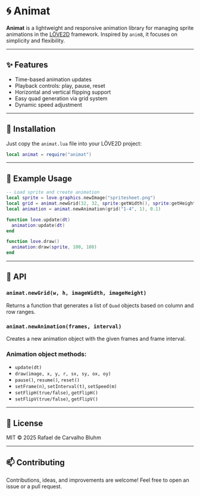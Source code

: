 # 🌀 Animat

**Animat** is a lightweight and responsive animation library for managing sprite animations in the [LÖVE2D](https://love2d.org) framework. Inspired by `anim8`, it focuses on simplicity and flexibility.

---

## ✨ Features

- Time-based animation updates
- Playback controls: play, pause, reset
- Horizontal and vertical flipping support
- Easy quad generation via grid system
- Dynamic speed adjustment

---

## 🚀 Installation

Just copy the `animat.lua` file into your LÖVE2D project:

```lua
local animat = require("animat")
```

---

## 🧪 Example Usage

```lua
-- Load sprite and create animation
local sprite = love.graphics.newImage("spritesheet.png")
local grid = animat.newGrid(32, 32, sprite:getWidth(), sprite:getHeight())
local animation = animat.newAnimation(grid("1-4", 1), 0.1)

function love.update(dt)
  animation:update(dt)
end

function love.draw()
  animation:draw(sprite, 100, 100)
end
```

---

## 🧱 API

### `animat.newGrid(w, h, imageWidth, imageHeight)`
Returns a function that generates a list of `Quad` objects based on column and row ranges.

### `animat.newAnimation(frames, interval)`
Creates a new animation object with the given frames and frame interval.

### Animation object methods:
- `update(dt)`
- `draw(image, x, y, r, sx, sy, ox, oy)`
- `pause()`, `resume()`, `reset()`
- `setFrame(n)`, `setInterval(t)`, `setSpeed(m)`
- `setFlipH(true/false)`, `getFlipH()`
- `setFlipV(true/false)`, `getFlipV()`

---

## 📄 License

MIT © 2025 Rafael de Carvalho Bluhm

---

## 📫 Contributing

Contributions, ideas, and improvements are welcome! Feel free to open an issue or a pull request.
